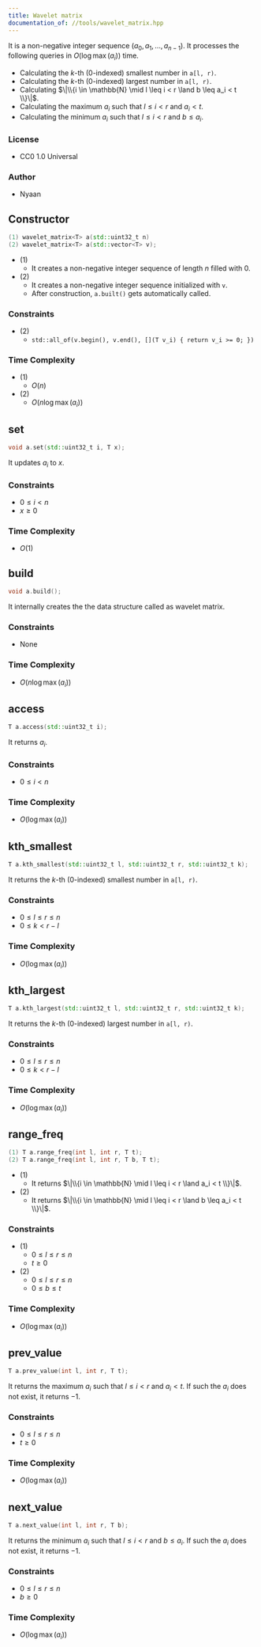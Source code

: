 ```yaml
---
title: Wavelet matrix
documentation_of: //tools/wavelet_matrix.hpp
---
```


It is a non-negative integer sequence $(a_0, a_1, \ldots, a_{n - 1})$.
It processes the following queries in $O(\log \max(a_i))$ time.

- Calculating the $k$-th ($0$-indexed) smallest number in `a[l, r)`.
- Calculating the $k$-th ($0$-indexed) largest number in `a[l, r)`.
- Calculating $\|\\{i \in \mathbb{N} \mid l \leq i < r \land b \leq a_i < t \\}\|$.
- Calculating the maximum $a_i$ such that $l \leq i < r$ and $a_i < t$.
- Calculating the minimum $a_i$ such that $l \leq i < r$ and $b \leq a_i$.

### License
- CC0 1.0 Universal

### Author
- Nyaan

## Constructor
```cpp
(1) wavelet_matrix<T> a(std::uint32_t n)
(2) wavelet_matrix<T> a(std::vector<T> v);
```

- (1)
    - It creates a non-negative integer sequence of length $n$ filled with $0$.
- (2)
    - It creates a non-negative integer sequence initialized with `v`.
    - After construction, `a.built()` gets automatically called.

### Constraints
- (2)
    - `std::all_of(v.begin(), v.end(), [](T v_i) { return v_i >= 0; })`

### Time Complexity
- (1)
    - $O(n)$
- (2)
    - $O(n \log \max(a_i))$

## set
```cpp
void a.set(std::uint32_t i, T x);
```

It updates $a_i$ to $x$.

### Constraints
- $0 \leq i < n$
- $x \geq 0$

### Time Complexity
- $O(1)$

## build
```cpp
void a.build();
```

It internally creates the the data structure called as wavelet matrix.

### Constraints
- None

### Time Complexity
- $O(n \log \max(a_i))$

## access
```cpp
T a.access(std::uint32_t i);
```

It returns $a_i$.

### Constraints
- $0 \leq i < n$

### Time Complexity
- $O(\log \max(a_i))$

## kth_smallest
```cpp
T a.kth_smallest(std::uint32_t l, std::uint32_t r, std::uint32_t k);
```

It returns the $k$-th ($0$-indexed) smallest number in `a[l, r)`.

### Constraints
- $0 \leq l \leq r \leq n$
- $0 \leq k < r - l$

### Time Complexity
- $O(\log \max(a_i))$

## kth_largest
```cpp
T a.kth_largest(std::uint32_t l, std::uint32_t r, std::uint32_t k);
```

It returns the $k$-th ($0$-indexed) largest number in `a[l, r)`.

### Constraints
- $0 \leq l \leq r \leq n$
- $0 \leq k < r - l$

### Time Complexity
- $O(\log \max(a_i))$

## range_freq
```cpp
(1) T a.range_freq(int l, int r, T t);
(2) T a.range_freq(int l, int r, T b, T t);
```

- (1)
    - It returns $\|\\{i \in \mathbb{N} \mid l \leq i < r \land a_i < t \\}\|$.
- (2)
    - It returns $\|\\{i \in \mathbb{N} \mid l \leq i < r \land b \leq a_i < t \\}\|$.

### Constraints
- (1)
    - $0 \leq l \leq r \leq n$
    - $t \geq 0$
- (2)
    - $0 \leq l \leq r \leq n$
    - $0 \leq b \leq t$

### Time Complexity
- $O(\log \max(a_i))$

## prev_value
```cpp
T a.prev_value(int l, int r, T t);
```

It returns the maximum $a_i$ such that $l \leq i < r$ and $a_i < t$.
If such the $a_i$ does not exist, it returns $-1$.

### Constraints
- $0 \leq l \leq r \leq n$
- $t \geq 0$

### Time Complexity
- $O(\log \max(a_i))$

## next_value
```cpp
T a.next_value(int l, int r, T b);
```

It returns the minimum $a_i$ such that $l \leq i < r$ and $b \leq a_i$.
If such the $a_i$ does not exist, it returns $-1$.

### Constraints
- $0 \leq l \leq r \leq n$
- $b \geq 0$

### Time Complexity
- $O(\log \max(a_i))$
